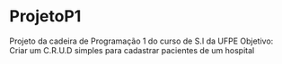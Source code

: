 # ProjetoP1
Projeto da cadeira de Programação 1 do curso de S.I da UFPE
Objetivo: Criar um C.R.U.D simples para cadastrar pacientes de um hospital
